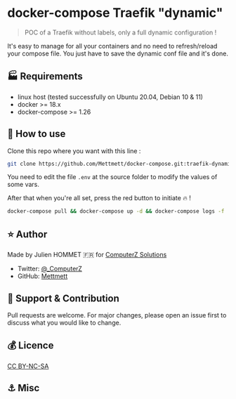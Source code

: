 # docker-compose Traefik "dynamic"

> POC of a Traefik without labels, only a full dynamic configuration !

It's easy to manage for all your containers and no need to refresh/reload your compose file. You just have to save the dynamic conf file and it's done.

## :factory: Requirements

* linux host (tested successfully on Ubuntu 20.04, Debian 10 & 11)
* docker >= 18.x
* docker-compose >= 1.26

## :rocket: How to use

Clone this repo where you want with this line :

```bash
git clone https://github.com/Mettmett/docker-compose.git:traefik-dynamic
```

You need to edit the file `.env` at the source folder to modify the values of some vars.

After that when you're all set, press the red button to initiate :fire: !

```bash
docker-compose pull && docker-compose up -d && docker-compose logs -f
```

## :star: Author

Made by Julien HOMMET :fr: for [ComputerZ Solutions](https://computerz.solutions/)

* Twitter: [@_ComputerZ](https://twitter.com/_ComputerZ)
* GitHub: [Mettmett](https://github.com/Mettmett)

## :wrench: Support & Contribution

Pull requests are welcome. For major changes, please open an issue first to discuss what you would like to change.

## :moneybag: Licence

[CC BY-NC-SA](https://creativecommons.org/licenses/by-nc-sa/4.0)

## :anchor: Misc
